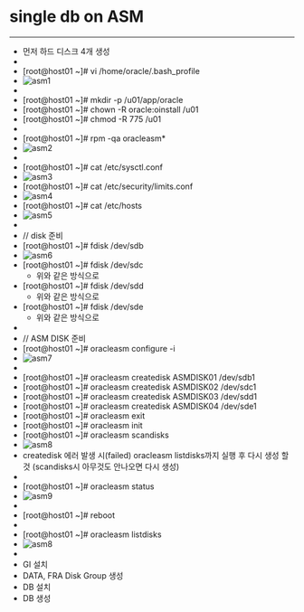 # single db on ASM
-------------

* 먼저 하드 디스크 4개 생성
*  
* [root@host01 ~]# vi /home/oracle/.bash_profile
* ![asm1](https://user-images.githubusercontent.com/58458582/84409686-b2773100-ac48-11ea-95f8-bd9b30da2e7f.PNG)
*  
* [root@host01 ~]# mkdir -p /u01/app/oracle
* [root@host01 ~]# chown -R oracle:oinstall /u01
* [root@host01 ~]# chmod -R 775 /u01
*  
* [root@host01 ~]# rpm -qa oracleasm*
* ![asm2](https://user-images.githubusercontent.com/58458582/84409689-b3a85e00-ac48-11ea-971e-9b3e413e61cb.PNG)
*  
* [root@host01 ~]# cat /etc/sysctl.conf
* ![asm3](https://user-images.githubusercontent.com/58458582/84409691-b440f480-ac48-11ea-87bb-6ad0a1ac648d.PNG)
* [root@host01 ~]# cat /etc/security/limits.conf
* ![asm4](https://user-images.githubusercontent.com/58458582/84409695-b4d98b00-ac48-11ea-8124-77d54030d60d.PNG)
* [root@host01 ~]# cat /etc/hosts
* ![asm5](https://user-images.githubusercontent.com/58458582/84409696-b5722180-ac48-11ea-9f6d-afbcaf53c071.PNG)
*  
* // disk 준비
* [root@host01 ~]# fdisk /dev/sdb
* ![asm6](https://user-images.githubusercontent.com/58458582/84409697-b5722180-ac48-11ea-90f7-8b4790ab719f.PNG)
* [root@host01 ~]# fdisk /dev/sdc
	* 위와 같은 방식으로
* [root@host01 ~]# fdisk /dev/sdd
	* 위와 같은 방식으로
* [root@host01 ~]# fdisk /dev/sde
	* 위와 같은 방식으로
*  
* // ASM DISK 준비
* [root@host01 ~]# oracleasm configure -i
* ![asm7](https://user-images.githubusercontent.com/58458582/84409703-b60ab800-ac48-11ea-8dad-17d68b3a3544.PNG)
*  
* [root@host01 ~]# oracleasm createdisk ASMDISK01 /dev/sdb1
* [root@host01 ~]# oracleasm createdisk ASMDISK02 /dev/sdc1
* [root@host01 ~]# oracleasm createdisk ASMDISK03 /dev/sdd1
* [root@host01 ~]# oracleasm createdisk ASMDISK04 /dev/sde1
* [root@host01 ~]# oracleasm exit
* [root@host01 ~]# oracleasm init
* [root@host01 ~]# oracleasm scandisks
* ![asm8](https://user-images.githubusercontent.com/58458582/84409706-b6a34e80-ac48-11ea-96d1-46a0f7586f69.PNG)
* createdisk 에러 발생 시(failed) oracleasm listdisks까지 실행 후 다시 생성 할 것 (scandisks시 아무것도 안나오면 다시 생성)
*  
* [root@host01 ~]# oracleasm status
* ![asm9](https://user-images.githubusercontent.com/58458582/84409708-b73be500-ac48-11ea-8190-168a52587e5e.PNG)
*  
* [root@host01 ~]# reboot
*  
* [root@host01 ~]# oracleasm listdisks
* ![asm8](https://user-images.githubusercontent.com/58458582/84409706-b6a34e80-ac48-11ea-96d1-46a0f7586f69.PNG)
*  
* GI 설치
* DATA, FRA Disk Group 생성 
* DB 설치 
* DB 생성

